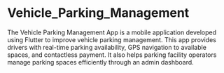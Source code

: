 # Vehicle_Parking_Management
The Vehicle Parking Management App is a mobile application developed using Flutter to improve vehicle parking management. This app provides drivers with real-time parking availability, GPS navigation to available spaces, and contactless payment. It also helps parking facility operators manage parking spaces efficiently through an admin dashboard.
